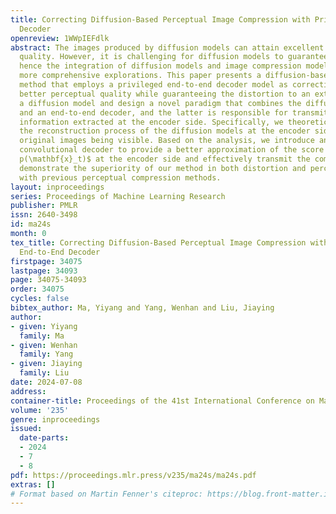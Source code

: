 ```yaml
---
title: Correcting Diffusion-Based Perceptual Image Compression with Privileged End-to-End
  Decoder
openreview: 1WWpIEFdlk
abstract: The images produced by diffusion models can attain excellent perceptual
  quality. However, it is challenging for diffusion models to guarantee distortion,
  hence the integration of diffusion models and image compression models still needs
  more comprehensive explorations. This paper presents a diffusion-based image compression
  method that employs a privileged end-to-end decoder model as correction, which achieves
  better perceptual quality while guaranteeing the distortion to an extent. We build
  a diffusion model and design a novel paradigm that combines the diffusion model
  and an end-to-end decoder, and the latter is responsible for transmitting the privileged
  information extracted at the encoder side. Specifically, we theoretically analyze
  the reconstruction process of the diffusion models at the encoder side with the
  original images being visible. Based on the analysis, we introduce an end-to-end
  convolutional decoder to provide a better approximation of the score function $\nabla_{\mathbf{x}_t}\log
  p(\mathbf{x}_t)$ at the encoder side and effectively transmit the combination. Experiments
  demonstrate the superiority of our method in both distortion and perception compared
  with previous perceptual compression methods.
layout: inproceedings
series: Proceedings of Machine Learning Research
publisher: PMLR
issn: 2640-3498
id: ma24s
month: 0
tex_title: Correcting Diffusion-Based Perceptual Image Compression with Privileged
  End-to-End Decoder
firstpage: 34075
lastpage: 34093
page: 34075-34093
order: 34075
cycles: false
bibtex_author: Ma, Yiyang and Yang, Wenhan and Liu, Jiaying
author:
- given: Yiyang
  family: Ma
- given: Wenhan
  family: Yang
- given: Jiaying
  family: Liu
date: 2024-07-08
address:
container-title: Proceedings of the 41st International Conference on Machine Learning
volume: '235'
genre: inproceedings
issued:
  date-parts:
  - 2024
  - 7
  - 8
pdf: https://proceedings.mlr.press/v235/ma24s/ma24s.pdf
extras: []
# Format based on Martin Fenner's citeproc: https://blog.front-matter.io/posts/citeproc-yaml-for-bibliographies/
---
```

